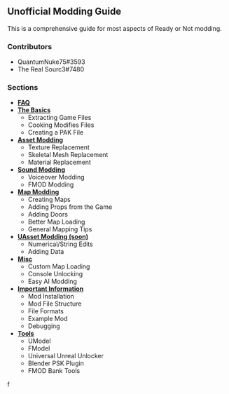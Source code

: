 ## Unofficial Modding Guide

This is a comprehensive guide for most aspects of Ready or Not modding.  

### Contributors 
- QuantumNuke75#3593
- The Real Sourc3#7480

### Sections

- **[FAQ](faq.md)**  
- **[The Basics](thebasics.md)**  
  - Extracting Game Files
  - Cooking Modifies Files
  - Creating a PAK File  
- **[Asset Modding](asset_modding/assetmodding.md)**  
  - Texture Replacement
  - Skeletal Mesh Replacement
  - Material Replacement  
- **[Sound Modding](sound_modding/soundmodding.md)**  
  - Voiceover Modding
  - FMOD Modding  
- **[Map Modding](map_modding/mapmodding.md)**  
  - Creating Maps
  - Adding Props from the Game
  - Adding Doors
  - Better Map Loading
  - General Mapping Tips  
- **[UAsset Modding (soon)](uasset_modding/uassetmodding.md)**  
  - Numerical/String Edits
  - Adding Data  
- **[Misc](misc.md)**  
  - Custom Map Loading
  - Console Unlocking
  - Easy AI Modding  
- **[Important Information](importantinformation.md)**  
  - Mod Installation
  - Mod File Structure
  - File Formats
  - Example Mod
  - Debugging  
- **[Tools](tools.md)**  
  - UModel
  - FModel
  - Universal Unreal Unlocker
  - Blender PSK Plugin
  - FMOD Bank Tools

f
